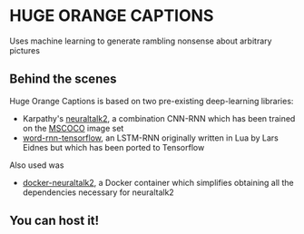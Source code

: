 # HUGE ORANGE CAPTIONS
Uses machine learning to generate rambling nonsense about arbitrary pictures

## Behind the scenes
Huge Orange Captions is based on two pre-existing deep-learning libraries:
* Karpathy's [neuraltalk2](https://github.com/karpathy/neuraltalk2), a combination CNN-RNN which has been trained on the [MSCOCO](http://mscoco.org/) image set
* [word-rnn-tensorflow](https://github.com/hunkim/word-rnn-tensorflow), an LSTM-RNN originally written in Lua by Lars Eidnes but which has been ported to Tensorflow

Also used was
* [docker-neuraltalk2](https://github.com/SaMnCo/docker-neuraltalk2), a Docker container which simplifies obtaining all the dependencies necessary for neuraltalk2

## You can host it!
